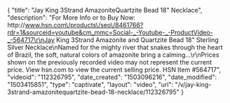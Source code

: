 {
    "title": "Jay King 3Strand AmazoniteQuartzite Bead 18\" Necklace",
    "description": "For More Info or to Buy Now: http:\/\/www.hsn.com\/products\/seo\/8461766?rdr=1&sourceid=youtube&cm_mmc=Social-_-Youtube-_-ProductVideo-_-564717\r\nJay King 3Strand Amazonite and Quartzite Bead 18\" Sterling Silver Necklace\nNamed for the mighty river that snakes through the heart of Brazil, the soft, natural colors of amazonite bring a calming...\r\nPrices shown on the previously recorded video may not represent the current price.  View hsn.com to view the current selling price. HSN Item #564717",
    "videoid": "112326795",
    "date_created": "1503096216",
    "date_modified": "1503415851",
    "type": "captivate",
    "layout": "video",
    "url": "\/v\/jay-king-3strand-amazonitequartzite-bead-18-necklace\/112326795"
}